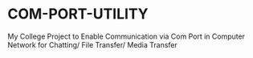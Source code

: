 # COM-PORT-UTILITY
My College Project to Enable Communication via Com Port in Computer Network for Chatting/ File Transfer/ Media Transfer
